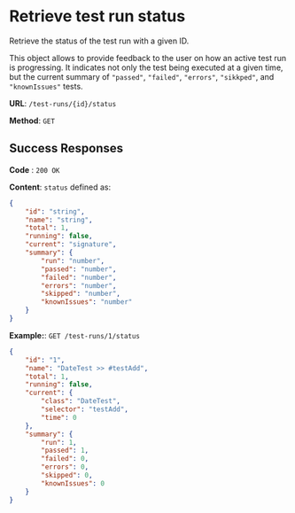 # Retrieve test run status

Retrieve the status of the test run with a given ID.

This object allows to provide feedback to the user on how an active test run is progressing. It indicates not only the test being executed at a given time, but the current summary of `"passed"`, `"failed"`, `"errors"`, `"sikkped"`, and `"knownIssues"` tests.

**URL**: `/test-runs/{id}/status`

**Method**: `GET`

## Success Responses

**Code** : `200 OK`

**Content**: `status` defined as:

```json
{
	"id": "string",
	"name": "string",
	"total": 1,
	"running": false,
	"current": "signature",
	"summary": {
		"run": "number",
		"passed": "number",
		"failed": "number",
		"errors": "number",
		"skipped": "number",
		"knownIssues": "number"
	}
}
```

**Example:**: `GET /test-runs/1/status`

```json
{
	"id": "1",
	"name": "DateTest >> #testAdd",
	"total": 1,
	"running": false,
	"current": {
		"class": "DateTest",
		"selector": "testAdd",
		"time": 0
	},
	"summary": {
		"run": 1,
		"passed": 1,
		"failed": 0,
		"errors": 0,
		"skipped": 0,
		"knownIssues": 0
	}
}
```
